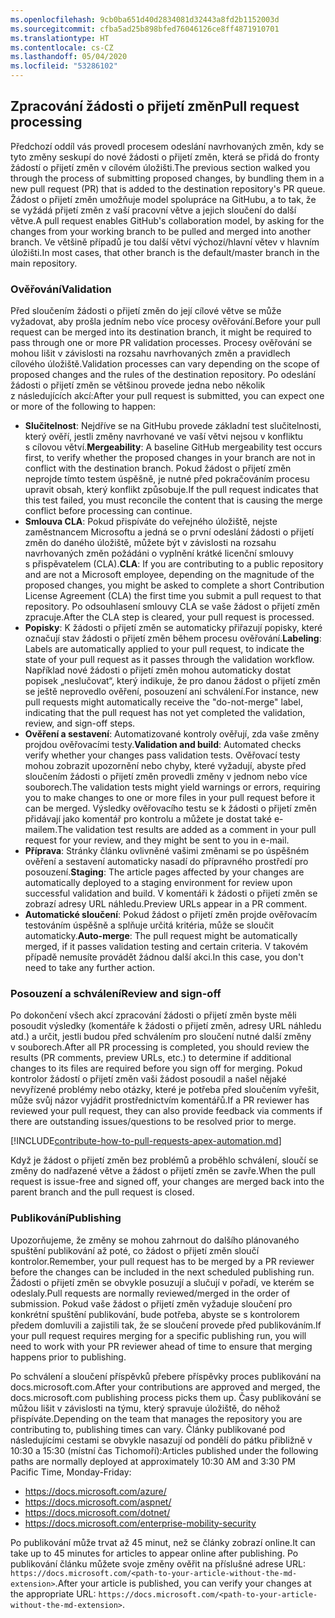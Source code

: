 ```yaml
---
ms.openlocfilehash: 9cb0ba651d40d2834081d32443a8fd2b1152003d
ms.sourcegitcommit: cfba5ad25b898bfed76046126ce8ff4871910701
ms.translationtype: HT
ms.contentlocale: cs-CZ
ms.lasthandoff: 05/04/2020
ms.locfileid: "53286102"
---
```

## <a name="pull-request-processing"></a><span data-ttu-id="9f64a-101">Zpracování žádosti o přijetí změn</span><span class="sxs-lookup"><span data-stu-id="9f64a-101">Pull request processing</span></span>

<span data-ttu-id="9f64a-102">Předchozí oddíl vás provedl procesem odeslání navrhovaných změn, kdy se tyto změny seskupí do nové žádosti o přijetí změn, která se přidá do fronty žádostí o přijetí změn v cílovém úložišti.</span><span class="sxs-lookup"><span data-stu-id="9f64a-102">The previous section walked you through the process of submitting proposed changes, by bundling them in a new pull request (PR) that is added to the destination repository's PR queue.</span></span> <span data-ttu-id="9f64a-103">Žádost o přijetí změn umožňuje model spolupráce na GitHubu, a to tak, že se vyžádá přijetí změn z vaší pracovní větve a jejich sloučení do další větve.</span><span class="sxs-lookup"><span data-stu-id="9f64a-103">A pull request enables GitHub's collaboration model, by asking for the changes from your working branch to be pulled and merged into another branch.</span></span> <span data-ttu-id="9f64a-104">Ve většině případů je tou další větví výchozí/hlavní větev v hlavním úložišti.</span><span class="sxs-lookup"><span data-stu-id="9f64a-104">In most cases, that other branch is the default/master branch in the main repository.</span></span>

### <a name="validation"></a><span data-ttu-id="9f64a-105">Ověřování</span><span class="sxs-lookup"><span data-stu-id="9f64a-105">Validation</span></span>

<span data-ttu-id="9f64a-106">Před sloučením žádosti o přijetí změn do její cílové větve se může vyžadovat, aby prošla jedním nebo více procesy ověřování.</span><span class="sxs-lookup"><span data-stu-id="9f64a-106">Before your pull request can be merged into its destination branch, it might be required to pass through one or more PR validation processes.</span></span> <span data-ttu-id="9f64a-107">Procesy ověřování se mohou lišit v závislosti na rozsahu navrhovaných změn a pravidlech cílového úložiště.</span><span class="sxs-lookup"><span data-stu-id="9f64a-107">Validation processes can vary depending on the scope of proposed changes and the rules of the destination repository.</span></span> <span data-ttu-id="9f64a-108">Po odeslání žádosti o přijetí změn se většinou provede jedna nebo několik z následujících akcí:</span><span class="sxs-lookup"><span data-stu-id="9f64a-108">After your pull request is submitted, you can expect one or more of the following to happen:</span></span>

- <span data-ttu-id="9f64a-109">**Slučitelnost**: Nejdříve se na GitHubu provede základní test slučitelnosti, který ověří, jestli změny navrhované ve vaší větvi nejsou v konfliktu s cílovou větví.</span><span class="sxs-lookup"><span data-stu-id="9f64a-109">**Mergeability**: A baseline GitHub mergeability test occurs first, to verify whether the proposed changes in your branch are not in conflict with the destination branch.</span></span> <span data-ttu-id="9f64a-110">Pokud žádost o přijetí změn neprojde tímto testem úspěšně, je nutné před pokračováním procesu upravit obsah, který konflikt způsobuje.</span><span class="sxs-lookup"><span data-stu-id="9f64a-110">If the pull request indicates that this test failed, you must reconcile the content that is causing the merge conflict before processing can continue.</span></span>
- <span data-ttu-id="9f64a-111">**Smlouva CLA**: Pokud přispíváte do veřejného úložiště, nejste zaměstnancem Microsoftu a jedná se o první odeslání žádosti o přijetí změn do daného úložiště, můžete být v závislosti na rozsahu navrhovaných změn požádáni o vyplnění krátké licenční smlouvy s přispěvatelem (CLA).</span><span class="sxs-lookup"><span data-stu-id="9f64a-111">**CLA**: If you are contributing to a public repository and are not a Microsoft employee, depending on the magnitude of the proposed changes, you might be asked to complete a short Contribution License Agreement (CLA) the first time you submit a pull request to that repository.</span></span> <span data-ttu-id="9f64a-112">Po odsouhlasení smlouvy CLA se vaše žádost o přijetí změn zpracuje.</span><span class="sxs-lookup"><span data-stu-id="9f64a-112">After the CLA step is cleared, your pull request is processed.</span></span>
- <span data-ttu-id="9f64a-113">**Popisky**: K žádosti o přijetí změn se automaticky přiřazují popisky, které označují stav žádosti o přijetí změn během procesu ověřování.</span><span class="sxs-lookup"><span data-stu-id="9f64a-113">**Labeling**: Labels are automatically applied to your pull request, to indicate the state of your pull request as it passes through the validation workflow.</span></span> <span data-ttu-id="9f64a-114">Například nové žádosti o přijetí změn mohou automaticky dostat popisek „neslučovat“, který indikuje, že pro danou žádost o přijetí změn se ještě neprovedlo ověření, posouzení ani schválení.</span><span class="sxs-lookup"><span data-stu-id="9f64a-114">For instance, new pull requests might automatically receive the "do-not-merge" label, indicating that the pull request has not yet completed the validation, review, and sign-off steps.</span></span>
- <span data-ttu-id="9f64a-115">**Ověření a sestavení**: Automatizované kontroly ověřují, zda vaše změny projdou ověřovacími testy.</span><span class="sxs-lookup"><span data-stu-id="9f64a-115">**Validation and build**: Automated checks verify whether your changes pass validation tests.</span></span> <span data-ttu-id="9f64a-116">Ověřovací testy mohou zobrazit upozornění nebo chyby, které vyžadují, abyste před sloučením žádosti o přijetí změn provedli změny v jednom nebo více souborech.</span><span class="sxs-lookup"><span data-stu-id="9f64a-116">The validation tests might yield warnings or errors, requiring you to make changes to one or more files in your pull request before it can be merged.</span></span> <span data-ttu-id="9f64a-117">Výsledky ověřovacího testu se k žádosti o přijetí změn přidávají jako komentář pro kontrolu a můžete je dostat také e-mailem.</span><span class="sxs-lookup"><span data-stu-id="9f64a-117">The validation test results are added as a comment in your pull request for your review, and they might be sent to you in e-mail.</span></span>
- <span data-ttu-id="9f64a-118">**Příprava**: Stránky článku ovlivněné vašimi změnami se po úspěšném ověření a sestavení automaticky nasadí do přípravného prostředí pro posouzení.</span><span class="sxs-lookup"><span data-stu-id="9f64a-118">**Staging**: The article pages affected by your changes are automatically deployed to a staging environment for review upon successful validation and build.</span></span> <span data-ttu-id="9f64a-119">V komentáři k žádosti o přijetí změn se zobrazí adresy URL náhledu.</span><span class="sxs-lookup"><span data-stu-id="9f64a-119">Preview URLs appear in a PR comment.</span></span>
- <span data-ttu-id="9f64a-120">**Automatické sloučení**: Pokud žádost o přijetí změn projde ověřovacím testováním úspěšně a splňuje určitá kritéria, může se sloučit automaticky.</span><span class="sxs-lookup"><span data-stu-id="9f64a-120">**Auto-merge**: The pull request might be automatically merged, if it passes validation testing and certain criteria.</span></span> <span data-ttu-id="9f64a-121">V takovém případě nemusíte provádět žádnou další akci.</span><span class="sxs-lookup"><span data-stu-id="9f64a-121">In this case, you don't need to take any further action.</span></span>

### <a name="review-and-sign-off"></a><span data-ttu-id="9f64a-122">Posouzení a schválení</span><span class="sxs-lookup"><span data-stu-id="9f64a-122">Review and sign-off</span></span>

<span data-ttu-id="9f64a-123">Po dokončení všech akcí zpracování žádosti o přijetí změn byste měli posoudit výsledky (komentáře k žádosti o přijetí změn, adresy URL náhledu atd.) a určit, jestli budou před schválením pro sloučení nutné další změny v souborech.</span><span class="sxs-lookup"><span data-stu-id="9f64a-123">After all PR processing is completed, you should review the results (PR comments, preview URLs, etc.) to determine if additional changes to its files are required before you sign off for merging.</span></span> <span data-ttu-id="9f64a-124">Pokud kontrolor žádostí o přijetí změn vaši žádost posoudil a našel nějaké nevyřízené problémy nebo otázky, které je potřeba před sloučením vyřešit, může svůj názor vyjádřit prostřednictvím komentářů.</span><span class="sxs-lookup"><span data-stu-id="9f64a-124">If a PR reviewer has reviewed your pull request, they can also provide feedback via comments if there are outstanding issues/questions to be resolved prior to merge.</span></span>

[!INCLUDE[contribute-how-to-pull-requests-apex-automation.md](contribute-how-to-pull-requests-apex-automation.md)]

<span data-ttu-id="9f64a-125">Když je žádost o přijetí změn bez problémů a proběhlo schválení, sloučí se změny do nadřazené větve a žádost o přijetí změn se zavře.</span><span class="sxs-lookup"><span data-stu-id="9f64a-125">When the pull request is issue-free and signed off, your changes are merged back into the parent branch and the pull request is closed.</span></span>

### <a name="publishing"></a><span data-ttu-id="9f64a-126">Publikování</span><span class="sxs-lookup"><span data-stu-id="9f64a-126">Publishing</span></span>

<span data-ttu-id="9f64a-127">Upozorňujeme, že změny se mohou zahrnout do dalšího plánovaného spuštění publikování až poté, co žádost o přijetí změn sloučí kontrolor.</span><span class="sxs-lookup"><span data-stu-id="9f64a-127">Remember, your pull request has to be merged by a PR reviewer before the changes can be included in the next scheduled publishing run.</span></span> <span data-ttu-id="9f64a-128">Žádosti o přijetí změn se obvykle posuzují a slučují v pořadí, ve kterém se odeslaly.</span><span class="sxs-lookup"><span data-stu-id="9f64a-128">Pull requests are normally reviewed/merged in the order of submission.</span></span> <span data-ttu-id="9f64a-129">Pokud vaše žádost o přijetí změn vyžaduje sloučení pro konkrétní spuštění publikování, bude potřeba, abyste se s kontrolorem předem domluvili a zajistili tak, že se sloučení provede před publikováním.</span><span class="sxs-lookup"><span data-stu-id="9f64a-129">If your pull request requires merging for a specific publishing run, you will need to work with your PR reviewer ahead of time to ensure that merging happens prior to publishing.</span></span>

<span data-ttu-id="9f64a-130">Po schválení a sloučení příspěvků přebere příspěvky proces publikování na docs.microsoft.com.</span><span class="sxs-lookup"><span data-stu-id="9f64a-130">After your contributions are approved and merged, the docs.microsoft.com publishing process picks them up.</span></span> <span data-ttu-id="9f64a-131">Časy publikování se můžou lišit v závislosti na týmu, který spravuje úložiště, do něhož přispíváte.</span><span class="sxs-lookup"><span data-stu-id="9f64a-131">Depending on the team that manages the repository you are contributing to, publishing times can vary.</span></span> <span data-ttu-id="9f64a-132">Články publikované pod následujícími cestami se obvykle nasazují od pondělí do pátku přibližně v 10:30 a 15:30 (místní čas Tichomoří):</span><span class="sxs-lookup"><span data-stu-id="9f64a-132">Articles published under the following paths are normally deployed at approximately 10:30 AM and 3:30 PM Pacific Time, Monday-Friday:</span></span>

- https://docs.microsoft.com/azure/
- https://docs.microsoft.com/aspnet/
- https://docs.microsoft.com/dotnet/
- https://docs.microsoft.com/enterprise-mobility-security

<span data-ttu-id="9f64a-133">Po publikování může trvat až 45 minut, než se články zobrazí online.</span><span class="sxs-lookup"><span data-stu-id="9f64a-133">It can take up to 45 minutes for articles to appear online after publishing.</span></span> <span data-ttu-id="9f64a-134">Po publikování článku můžete svoje změny ověřit na příslušné adrese URL: `https://docs.microsoft.com/<path-to-your-article-without-the-md-extension>`.</span><span class="sxs-lookup"><span data-stu-id="9f64a-134">After your article is published, you can verify your changes at the appropriate URL: `https://docs.microsoft.com/<path-to-your-article-without-the-md-extension>`.</span></span>
